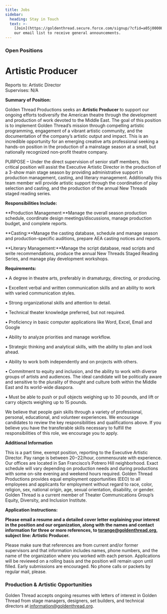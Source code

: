 ```yaml
---
title: Jobs
sidebar:
  heading: Stay in Touch
  text: >-
    [Join](https://goldenthread.secure.force.com/signup/?cfid=a05j000000LsdhQAAR)
    our email list to receive general announcements.
---
```

### Open Positions

# Artistic Producer

Reports to: Artistic Director\
Supervises: N/A

**Summary of Position:**

Golden Thread Productions seeks an **Artistic Producer** to support our ongoing efforts todiversify the American theatre through the development and production of work devoted to the Middle East. The goal of this position is to implement Golden Thread’s mission through compelling artistic programming, engagement of a vibrant artistic community, and the documentation of the company’s artistic output and impact. This is an incredible opportunity for an emerging creative arts professional seeking a hands-on position in the production of a mainstage season at a small, but nationally recognized non-profit theatre company.

PURPOSE – Under the direct supervision of senior staff members, this critical position will assist the Executive Artistic Director in the production of a 3-show main stage season by providing administrative support in production management, casting, and literary management. Additionally this team member will provide artistic support through the coordination of play selection and casting, and the production of the annual New Threads staged reading series.

**Responsibilities Include:**

**Production Management:**Manage the overall season production schedule, coordinate design meetings/discussions, manage production budget, and complete reports.

**Casting:**Manage the casting database, schedule and manage season and production-specific auditions, prepare AEA casting notices and reports.

**Literary Management:**Manage the script database, read scripts and write recommendations, produce the annual New Threads Staged Reading Series, and manage play development workshops.

**Requirements:**

• A degree in theatre arts, preferably in dramaturgy, directing, or producing.

• Excellent verbal and written communication skills and an ability to work with varied communication styles.

• Strong organizational skills and attention to detail.

• Technical theater knowledge preferred, but not required.

• Proficiency in basic computer applications like Word, Excel, Email and Google

• Ability to analyze priorities and manage workflow.

• Strategic thinking and analytical skills, with the ability to plan and look ahead.

• Ability to work both independently and on projects with others.

• Commitment to equity and inclusion, and the ability to work with diverse groups of artists and audiences. The ideal candidate will be politically aware and sensitive to the plurality of thought and culture both within the Middle East and its world-wide diaspora.

• Must be able to push or pull objects weighing up to 30 pounds, and lift or carry objects weighing up to 15 pounds.

We believe that people gain skills through a variety of professional, personal, educational, and volunteer experiences. We encourage candidates to review the key responsibilities and qualifications above. If you believe you have the transferable skills necessary to fulfill the responsibilities of this role, we encourage you to apply.

**Additional Information**

This is a part time, exempt position, reporting to the Executive Artistic Director. Pay range is between $20-$22/hour, commensurate with experience. Our offices are located in San Francisco’s Potrero Hill neighborhood. Exact schedule will vary depending on production needs and during productions with some on-site evening and weekend hours required. Golden Thread Productions provides equal employment opportunities (EEO) to all employees and applicants for employment without regard to race, color, religion, sex, national origin, age, sexual orientation, disability, or gender. Golden Thread is a current member of Theater Communications Group’s Equity, Diversity, and Inclusion Institute.

**Application Instructions:**

**Please email a resume and a detailed cover letter explaining your interest in the position and our organization, along with the names and contact information for three or more references, to torange@goldenthread.org, subject line: Artistic Producer.** 

Please make sure that references are from current and/or former supervisors and that information includes names, phone numbers, and the name of the organization where you worked with each person. Applications will be reviewed on a rolling basis and the position will remain upon until filled. Early submissions are encouraged. No phone calls or packets by regular mail, please.

### **Production & Artistic Opportunities**

Golden Thread accepts ongoing resumes with letters of interest in Golden Thread from stage managers, designers, set builders, and technical directors at [information@goldenthread.org]((mailto:information@goldenthread.org)).
